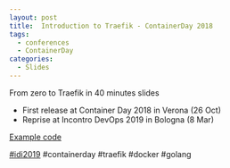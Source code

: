 ```yaml
---
layout: post
title:  Introduction to Traefik - ContainerDay 2018
tags:
  - conferences
  - ContainerDay
categories:
  - Slides
---
```


From zero to Traefik in 40 minutes slides

* First release at Container Day 2018 in Verona (26 Oct)
* Reprise at Incontro DevOps 2019 in Bologna (8 Mar)

[Example code](https://github.com/gionn/owncloud-traefik-example)

[#idi2019](https://twitter.com/search?q=%23idi2019&src=typd) #containerday #traefik #docker #golang

<script async class="speakerdeck-embed" data-id="77a3d30e091e425294424009c3e69801" data-ratio="1.33333333333333" src="https://speakerdeck.com/assets/embed.js"></script>
